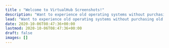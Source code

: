 ```yaml
---
title : "Welcome to VirtualHub Screenshots!"
description: "Want to experience old operating systems without purchasing old computers? You have come to the right place! Browse our library of screenshots of legacy operating systems in virtual machines and emulators and feel the power of old."
lead: "Want to experience old operating systems without purchasing old computers? You have come to the right place! Browse our library of screenshots of legacy operating systems in virtual machines and emulators and feel the power of old."
date: 2020-10-06T08:47:36+00:00
lastmod: 2020-10-06T08:47:36+00:00
draft: false
images: []
---
```

